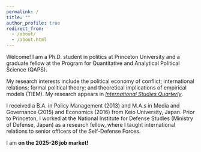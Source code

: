 ```yaml
---
permalink: /
title: ""
author_profile: true
redirect_from: 
  - /about/
  - /about.html
---
```


Welcome! I am a Ph.D. student in politics at Princeton University and a graduate fellow at the Program for Quantitative and Analytical Political Science (QAPS).

My research interests include the political economy of conflict; international relations; formal political theory; and theoretical implications of empirical models (TIEM).
My research appears in [_International Studies Quarterly_](https://doi.org/10.1093/isq/sqae023).

I received a B.A. in Policy Management (2013) and M.A.s in Media and Governance (2015) and Economics (2016) from Keio University, Japan. Prior to Princeton, I worked at the National Institute for Defense Studies (Ministry of Defense, Japan) as a research fellow, where I taught international relations to senior officers of the Self-Defense Forces.

I am **on the 2025-26 job market!**
